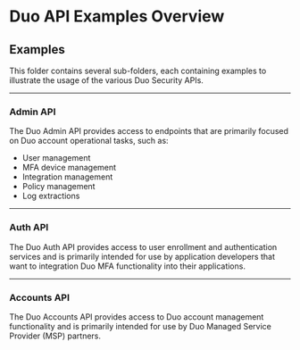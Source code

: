# Duo API Examples Overview


## Examples

This folder contains several sub-folders, each containing examples to illustrate the usage of the various Duo Security 
APIs.

-------
### Admin API
The Duo Admin API provides access to endpoints that are primarily focused on Duo account operational tasks, such as:

- User management
- MFA device management
- Integration management
- Policy management
- Log extractions

-------
### Auth API
The Duo Auth API provides access to user enrollment and authentication services and is primarily intended for use by
application developers that want to integration Duo MFA functionality into their applications.

-------
### Accounts API
The Duo Accounts API provides access to Duo account management functionality and is primarily intended for use by 
Duo Managed Service Provider (MSP) partners.